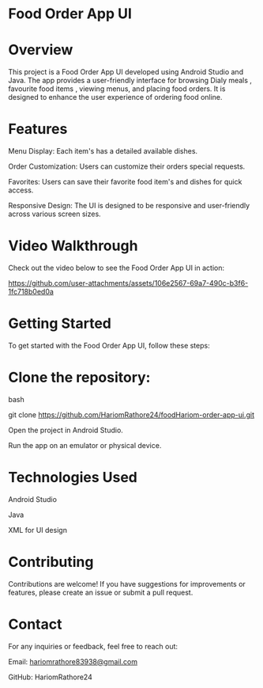 
# Food Order App UI
# Overview

This project is a Food Order App UI developed using Android Studio and Java. The app provides a user-friendly interface for browsing Dialy meals , favourite food items , viewing menus, and placing food orders. It is designed to enhance the user experience of ordering food online.
# Features

Menu Display: Each item's has a detailed available dishes.

Order Customization: Users can customize their orders special requests.

Favorites: Users can save their favorite food item's and dishes for quick access.

Responsive Design: The UI is designed to be responsive and user-friendly across various screen sizes.

# Video Walkthrough

Check out the video below to see the Food Order App UI in action:

https://github.com/user-attachments/assets/106e2567-69a7-490c-b3f6-1fc718b0ed0a


# Getting Started
To get started with the Food Order App UI, follow these steps:

# Clone the repository:

bash

git clone https://github.com/HariomRathore24/foodHariom-order-app-ui.git

Open the project in Android Studio.

Run the app on an emulator or physical device.

# Technologies Used

Android Studio

Java

XML for UI design

# Contributing

Contributions are welcome! If you have suggestions for improvements or features, please create an issue or submit a pull request.

# Contact

For any inquiries or feedback, feel free to reach out:

Email: hariomrathore83938@gmail.com

GitHub: HariomRathore24

